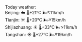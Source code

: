 Today weather:  
Beijing: ☁️   🌡️+21°C 🌬️↖11km/h  
Tianjin: ☀️   🌡️+20°C 🌬️↗15km/h  
Shijiazhuang: ☀️   🌡️+33°C 🌬️↘11km/h  
Tangshan: ☀️   🌡️+27°C 🌬️↗19km/h  
